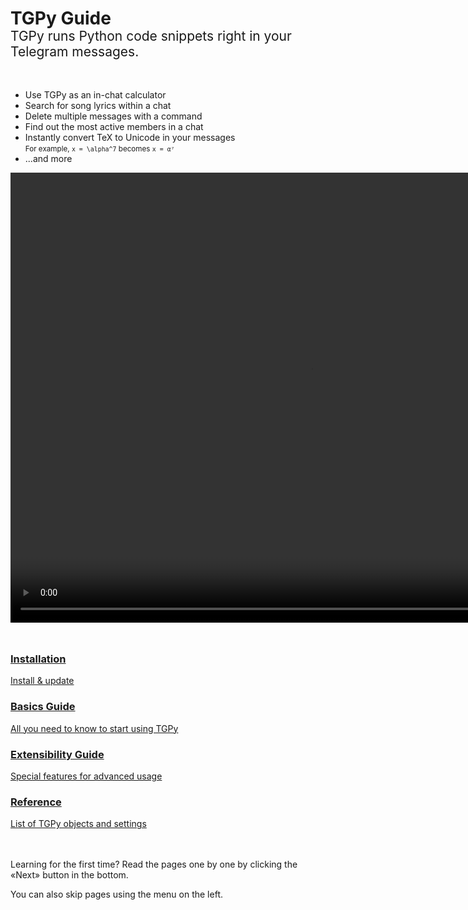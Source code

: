 # TGPy Guide

<p style="font-size: 1.5em; font-family: var(--md-code-font); margin: -1.25rem 0 3rem">
TGPy runs Python code snippets right in your Telegram messages.
</p>

- Use TGPy as an in-chat calculator
- Search for song lyrics within a chat
- Delete multiple messages with a command
- Find out the most active members in a chat
- Instantly convert TeX to Unicode in your messages<br><small>For example, `x = \alpha^7` becomes `x = α⁷`</small>
- ...and more

<video controls width="960" height="720">
    <source id="mp4" src="/assets/example.mp4" type="video/mp4">
</video>

<div class="link-card-list" style="margin: 3rem 0">

<a href="/installation/" class="link-card">
<h3>Installation</h3>
Install & update
</a>

<a href="/basics/code/" class="link-card">
<h3>Basics Guide</h3>
All you need to know to start using TGPy
</a>

<a href="/extensibility/context/" class="link-card">
<h3>Extensibility Guide</h3>
Special features for advanced usage
</a>

<a href="/reference/builtins/" class="link-card">
<h3>Reference</h3>
List of TGPy objects and settings
</a>

</div>

Learning for the first time? Read the pages one by one by clicking the «Next» button in the bottom.

You can also skip pages using the menu on the left.
